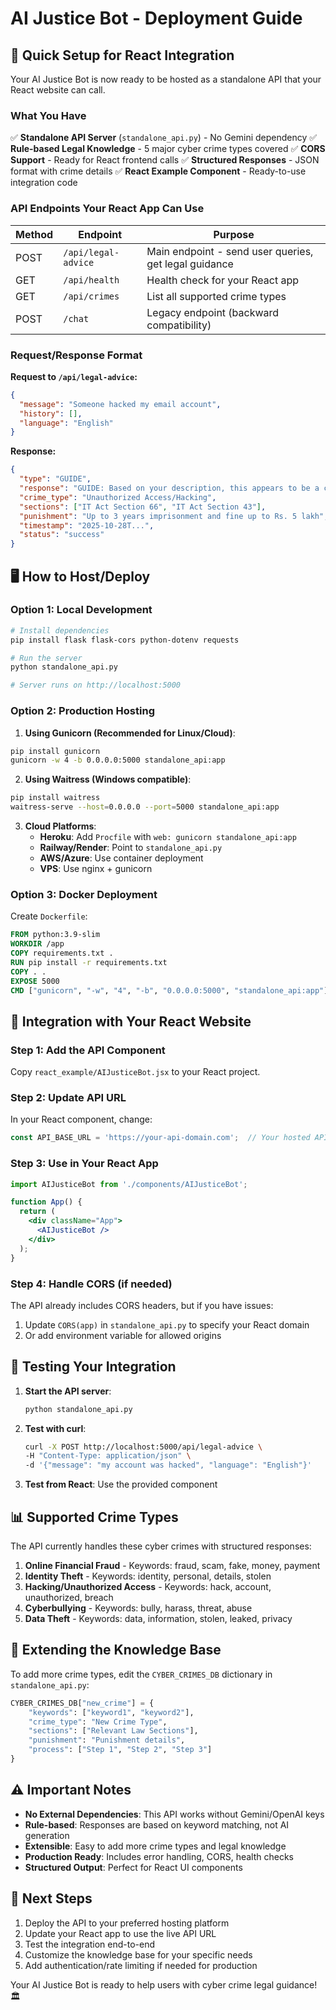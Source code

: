 # AI Justice Bot - Deployment Guide

## 🚀 Quick Setup for React Integration

Your AI Justice Bot is now ready to be hosted as a standalone API that your React website can call.

### What You Have

✅ **Standalone API Server** (`standalone_api.py`) - No Gemini dependency
✅ **Rule-based Legal Knowledge** - 5 major cyber crime types covered
✅ **CORS Support** - Ready for React frontend calls
✅ **Structured Responses** - JSON format with crime details
✅ **React Example Component** - Ready-to-use integration code

### API Endpoints Your React App Can Use

| Method | Endpoint | Purpose |
|--------|----------|---------|
| POST | `/api/legal-advice` | Main endpoint - send user queries, get legal guidance |
| GET | `/api/health` | Health check for your React app |
| GET | `/api/crimes` | List all supported crime types |
| POST | `/chat` | Legacy endpoint (backward compatibility) |

### Request/Response Format

**Request to `/api/legal-advice`:**
```json
{
  "message": "Someone hacked my email account",
  "history": [],
  "language": "English"
}
```

**Response:**
```json
{
  "type": "GUIDE",
  "response": "GUIDE: Based on your description, this appears to be a case of Unauthorized Access/Hacking...",
  "crime_type": "Unauthorized Access/Hacking", 
  "sections": ["IT Act Section 66", "IT Act Section 43"],
  "punishment": "Up to 3 years imprisonment and fine up to Rs. 5 lakh",
  "timestamp": "2025-10-28T...",
  "status": "success"
}
```

## 🖥️ How to Host/Deploy

### Option 1: Local Development
```bash
# Install dependencies
pip install flask flask-cors python-dotenv requests

# Run the server
python standalone_api.py

# Server runs on http://localhost:5000
```

### Option 2: Production Hosting

1. **Using Gunicorn (Recommended for Linux/Cloud)**:
```bash
pip install gunicorn
gunicorn -w 4 -b 0.0.0.0:5000 standalone_api:app
```

2. **Using Waitress (Windows compatible)**:
```bash
pip install waitress
waitress-serve --host=0.0.0.0 --port=5000 standalone_api:app
```

3. **Cloud Platforms**:
   - **Heroku**: Add `Procfile` with `web: gunicorn standalone_api:app`
   - **Railway/Render**: Point to `standalone_api.py`
   - **AWS/Azure**: Use container deployment
   - **VPS**: Use nginx + gunicorn

### Option 3: Docker Deployment
Create `Dockerfile`:
```dockerfile
FROM python:3.9-slim
WORKDIR /app
COPY requirements.txt .
RUN pip install -r requirements.txt
COPY . .
EXPOSE 5000
CMD ["gunicorn", "-w", "4", "-b", "0.0.0.0:5000", "standalone_api:app"]
```

## 🔧 Integration with Your React Website

### Step 1: Add the API Component
Copy `react_example/AIJusticeBot.jsx` to your React project.

### Step 2: Update API URL
In your React component, change:
```javascript
const API_BASE_URL = 'https://your-api-domain.com';  // Your hosted API URL
```

### Step 3: Use in Your React App
```jsx
import AIJusticeBot from './components/AIJusticeBot';

function App() {
  return (
    <div className="App">
      <AIJusticeBot />
    </div>
  );
}
```

### Step 4: Handle CORS (if needed)
The API already includes CORS headers, but if you have issues:
1. Update `CORS(app)` in `standalone_api.py` to specify your React domain
2. Or add environment variable for allowed origins

## 🎯 Testing Your Integration

1. **Start the API server**:
   ```bash
   python standalone_api.py
   ```

2. **Test with curl**:
   ```bash
   curl -X POST http://localhost:5000/api/legal-advice \
   -H "Content-Type: application/json" \
   -d '{"message": "my account was hacked", "language": "English"}'
   ```

3. **Test from React**: Use the provided component

## 📊 Supported Crime Types

The API currently handles these cyber crimes with structured responses:

1. **Online Financial Fraud** - Keywords: fraud, scam, fake, money, payment
2. **Identity Theft** - Keywords: identity, personal, details, stolen
3. **Hacking/Unauthorized Access** - Keywords: hack, account, unauthorized, breach
4. **Cyberbullying** - Keywords: bully, harass, threat, abuse
5. **Data Theft** - Keywords: data, information, stolen, leaked, privacy

## 🔄 Extending the Knowledge Base

To add more crime types, edit the `CYBER_CRIMES_DB` dictionary in `standalone_api.py`:

```python
CYBER_CRIMES_DB["new_crime"] = {
    "keywords": ["keyword1", "keyword2"],
    "crime_type": "New Crime Type",
    "sections": ["Relevant Law Sections"],
    "punishment": "Punishment details",
    "process": ["Step 1", "Step 2", "Step 3"]
}
```

## ⚠️ Important Notes

- **No External Dependencies**: This API works without Gemini/OpenAI keys
- **Rule-based**: Responses are based on keyword matching, not AI generation
- **Extensible**: Easy to add more crime types and legal knowledge
- **Production Ready**: Includes error handling, CORS, health checks
- **Structured Output**: Perfect for React UI components

## 🚀 Next Steps

1. Deploy the API to your preferred hosting platform
2. Update your React app to use the live API URL
3. Test the integration end-to-end
4. Customize the knowledge base for your specific needs
5. Add authentication/rate limiting if needed for production

Your AI Justice Bot is ready to help users with cyber crime legal guidance! 🏛️